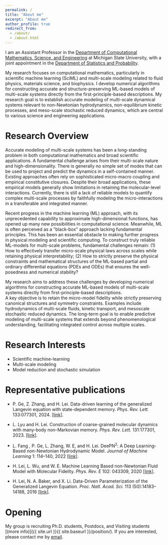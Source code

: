 ```yaml
---
permalink: /
title: "About me"
excerpt: "About me"
author_profile: true
redirect_from: 
  - /about/
  - /about.html
---
```


I am an Assistant Professor in the [Department of Computational Mathematics, Science, and Engineering](https://cmse.msu.edu/) at Michigan State University, with a joint appointment in the [Department of Statistics and Probability](https://stt.natsci.msu.edu/).  

My research focuses on computational mathematics, particularly in scientific machine learning (SciML) and multi-scale modeling related to fluid physics, materials science, and biophysics. I develop 
numerical algorithms for constructing accurate and structure-preserving ML-based models of multi-scale systems directly from the first-principle-based descriptions. My research goal is to establish accurate modeling of 
multi-scale dynamical systems relevant to non-Newtonian hydrodynamics, non-equilibrium kinetic processes, and meso-scale stochastic reduced dynamics, which are central to various science and engineering applications. 

Research Overview
===

Accurate modeling of multi-scale systems has been a long-standing problem in both computational mathematics and broad scientific applications. A fundamental challenge arises from their multi-scale nature and high-dimensionality. There is generally no simple set of modes that can be used to project and predict the dynamics in a self-contained manner. Existing approaches often rely on sophisticated micro-macro coupling and empirical 
constitutive closures.  Despite their broad applications, these empirical models generally show limitations in retaining the molecular-level interactions. Currently, there is still a lack of reliable models 
to quantify complex multi-scale processes by faithfully modeling the micro-interactions in a transferable and integrated manner.

Recent progress in the machine learning (ML) approach, with its unprecedented capability to approximate high-dimensional functions, has opened up many new possibilities in computational science.  Meanwhile, ML is often perceived as a "black-box" approach lacking fundamental principles. This has been an essential obstacle to making further progress in physical modeling and scientific computing.
To construct truly reliable ML-models for multi-scale problems, fundamental challenges remain: (1) How to effectively transfer micro-scale physical laws across scales while retaining physical interpretability; 
(2) How to strictly preserve the physical constraints and mathematical structures of the ML-based partial and ordinary differential equations (PDEs and ODEs) that ensures the well-posedness and 
numerical stability? 

My research aims to address these challenges by developing numerical algorithms for constructing accurate ML-based models of multi-scale systems directly from first-principle-based descriptions.  
A key objective is to retain the micro-model fidelity while strictly preserving canonical structures and symmetry constraints. Examples include hydrodynamics of multi-scale fluids, kinetic transport, and 
mesoscale stochastic reduced dynamics. The long-term goal is to enable predictive modeling of multi-scale systems that extends beyond phenomenological understanding, facilitating integrated control across multiple scales.


<!--Associate Professor\
[School of Data Science](https://sds.cuhk.edu.cn)\
[The Chinese University of Hong Kong, Shenzhen](https://www.cuhk.edu.cn/en)\
Daoyuan Building 321A\
2001 Longxiang Boulevard, Longgang District, Shenzhen, 518172-->


<!--Associate Professor (on leave from August 2022)\
[Department of Computational Mathematics, Science and Engineering (CMSE)](https://cmse.msu.edu/)\
[Department of Mathematics](https://math.msu.edu/)\
[Michigan State University](https://msu.edu/)-->


<!--
<h2 style="color:red;">Opening</h2> -->


Research Interests
===
+ Scientific machine-learning 
+ Multi-scale modeling 
+ Model reduction and stochastic simulation


Representative publications
===

* P. Ge, Z. Zhang, and H. Lei. Data-driven learning of the generalized Langevin equation with state-dependent memory. *Phys. Rev. Lett.* 133:077301, 2024. [[link]](https://doi.org/10.1103/PhysRevLett.133.077301).

* L. Lyu and H. Lei. Construction of coarse-grained molecular dynamics with many-body non-Markovian memory. *Phys. Rev. Lett.* 131:177301, 2023. [[link]](https://doi.org/10.1103/PhysRevLett.131.177301).

* L. Fang , P. Ge, L. Zhang, W. E, and H. Lei.  DeePN<sup>2</sup>: A Deep Learning-Based non-Newtonian Hydrodynamic Model. *Journal of Machine Learning* 1: 114–140, 2022 [[link]](https://doi.org/10.4208/jml.220115).

* H. Lei, L. Wu, and W. E. Machine Learning Based non-Newtonian Fluid Model with Molecular Fidelity. *Phys. Rev. E* 102: 043309, 2020 [[link]](https://doi.org/10.1103/PhysRevE.102.043309).

* H. Lei, N. A. Baker, and X. Li.  Data-Driven Parameterization of the Generalized Langevin Equation. *Proc. Natl. Acad. Sci.* 113 (50):14183–14188, 2016 [[link]](https://doi.org/10.1073/pnas.1609587113).



Opening
===
My group is recruiting Ph.D. students, Postdocs, and Visiting students [(more info)]({{ site.url }}{{ site.baseurl }}/position/). If you are interested, please contact me by [email](mailto:leihuan@msu.edu).

<!--
We are grateful for grant support 
from [NSF](https://www.nsf.gov/), [DOE](https://www.energy.gov/), [Ford](https://www.ford.com/), and [MSU Foundation](https://www.msufoundation.org/). 

<a href="http://www.nsf.gov"><img src="../images/NSF.png" width="120px" alt=""  style="margin-left: 60px"></a><img src="../images/DOE.png" width="100px" alt="" style="horizontal-align:middle;margin:20px 30px">
<img src="../images/FORD.png" width="125px" alt="" style="horizontal-align:middle;margin:0px 20px"><img src="../images/MSU_Foundation.jpeg" width="100px" alt="" style="horizontal-align:middle;margin:20px 30px">
-->



